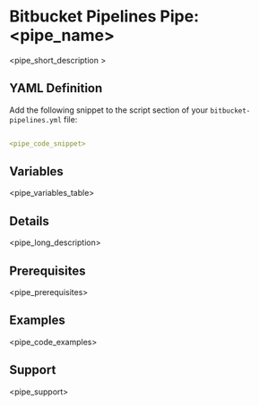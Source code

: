 # Bitbucket Pipelines Pipe: <pipe_name>

<pipe_short_description >

## YAML Definition

Add the following snippet to the script section of your `bitbucket-pipelines.yml` file:

```yaml

<pipe_code_snippet>

```

## Variables

<pipe_variables_table>

## Details

<pipe_long_description>

## Prerequisites

<pipe_prerequisites>

## Examples

<pipe_code_examples>

## Support

<pipe_support>
